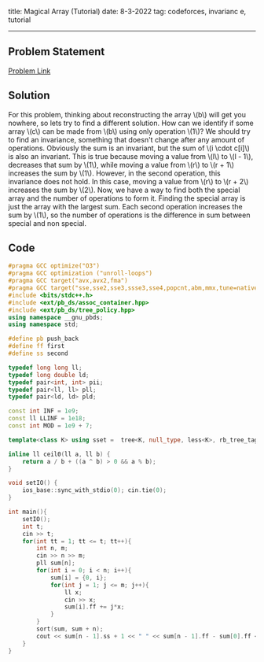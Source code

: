 title: Magical Array (Tutorial)
date: 8-3-2022
tag: codeforces, invarianc  e, tutorial

---

## Problem Statement

[Problem Link](https://codeforces.com/contest/1704/problem/D)

## Solution

For this problem, thinking about reconstructing the array \\(b\\) will get you nowhere, so lets try to find a different solution. How can we identify if some array \\(c\\) can be made from \\(b\\) using only operation \\(1\\)? We should try to find an invariance, something that doesn't change after any amount of operations. Obviously the sum is an invariant, but the sum of \\(i \\cdot c[i]\\) is also an invariant. This is true because moving a value from \\(l\\) to \\(l - 1\\), decreases that sum by \\(1\\), while moving a value from \\(r\\) to \\(r + 1\\) increases the sum by \\(1\\). However, in the second operation, this invariance does not hold. In this case, moving a value from \\(r\\) to \\(r + 2\\) increases the sum by \\(2\\). Now, we have a way to find both the special array and the number of operations to form it. Finding the special array is just the array with the largest sum. Each second operation increases the sum by \\(1\\), so the number of operations is the difference in sum between special and non special.

## Code

```c++
#pragma GCC optimize("O3")
#pragma GCC optimization ("unroll-loops")
#pragma GCC target("avx,avx2,fma")
#pragma GCC target("sse,sse2,sse3,ssse3,sse4,popcnt,abm,mmx,tune=native")
#include <bits/stdc++.h>
#include <ext/pb_ds/assoc_container.hpp>
#include <ext/pb_ds/tree_policy.hpp>
using namespace __gnu_pbds;
using namespace std;

#define pb push_back
#define ff first
#define ss second

typedef long long ll;
typedef long double ld;
typedef pair<int, int> pii;
typedef pair<ll, ll> pll;
typedef pair<ld, ld> pld;

const int INF = 1e9;
const ll LLINF = 1e18;
const int MOD = 1e9 + 7;

template<class K> using sset =  tree<K, null_type, less<K>, rb_tree_tag, tree_order_statistics_node_update>;

inline ll ceil0(ll a, ll b) {
    return a / b + ((a ^ b) > 0 && a % b);
}

void setIO() {
    ios_base::sync_with_stdio(0); cin.tie(0);
}

int main(){
    setIO();
    int t;
    cin >> t;
    for(int tt = 1; tt <= t; tt++){
        int n, m;
        cin >> n >> m;
        pll sum[n];
        for(int i = 0; i < n; i++){
            sum[i] = {0, i};
            for(int j = 1; j <= m; j++){
                ll x;
                cin >> x;
                sum[i].ff += j*x;
            }
        }
        sort(sum, sum + n);
        cout << sum[n - 1].ss + 1 << " " << sum[n - 1].ff - sum[0].ff << "\n";
    }
}
```